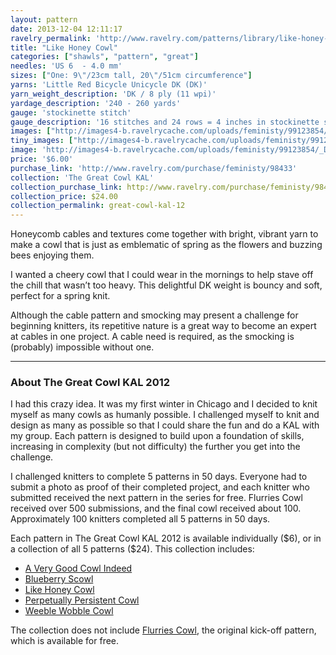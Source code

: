 ```yaml
---
layout: pattern
date: 2013-12-04 12:11:17
ravelry_permalink: 'http://www.ravelry.com/patterns/library/like-honey-cowl'
title: "Like Honey Cowl"
categories: ["shawls", "pattern", "great"]
needles: 'US 6  - 4.0 mm'
sizes: ["One: 9\"/23cm tall, 20\"/51cm circumference"]
yarns: 'Little Red Bicycle Unicycle DK (DK)'
yarn_weight_description: 'DK / 8 ply (11 wpi)'
yardage_description: '240 - 260 yards'
gauge: 'stockinette stitch'
gauge_description: '16 stitches and 24 rows = 4 inches in stockinette stitch'
images: ["http://images4-b.ravelrycache.com/uploads/feministy/99123854/_D7C5606_medium.jpg", "http://images4-b.ravelrycache.com/uploads/feministy/99123985/_D7C5574_medium.jpg", "http://images4-b.ravelrycache.com/uploads/feministy/99123926/_D7C5573_medium.jpg"]
tiny_images: ["http://images4-b.ravelrycache.com/uploads/feministy/99123854/_D7C5606_square.jpg", "http://images4.ravelrycache.com/uploads/feministy/99123985/_D7C5574_square.jpg", "http://images4-d.ravelrycache.com/uploads/feministy/99123926/_D7C5573_square.jpg"]
image: 'http://images4-b.ravelrycache.com/uploads/feministy/99123854/_D7C5606_square.jpg'
price: '$6.00'
purchase_link: 'http://www.ravelry.com/purchase/feministy/98433'
collection: 'The Great Cowl KAL'
collection_purchase_link: http://www.ravelry.com/purchase/feministy/98461 
collection_price: $24.00 
collection_permalink: great-cowl-kal-12 
---
```

<p>Honeycomb cables and textures come together with bright, vibrant yarn to make a cowl that is just as emblematic of spring as the flowers and buzzing bees enjoying them.</p>

<p>I wanted a cheery cowl that I could wear in the mornings to help stave off the chill that wasn’t too heavy. This delightful DK weight is bouncy and soft, perfect for a spring knit.</p>

<p>Although the cable pattern and smocking may present a challenge for beginning knitters, its repetitive nature is a great way to become an expert at cables in one project. A cable need is required, as the smocking is (probably) impossible without one.</p>
<hr />
<h3 id='about_the_great_cowl_kal_2012'>About The Great Cowl KAL 2012</h3>

<p>I had this crazy idea. It was my first winter in Chicago and I decided to knit myself as many cowls as humanly possible. I challenged myself to knit and design as many as possible so that I could share the fun and do a KAL with my group. Each pattern is designed to build upon a foundation of skills, increasing in complexity (but not difficulty) the further you get into the challenge.</p>

<p>I challenged knitters to complete 5 patterns in 50 days. Everyone had to submit a photo as proof of their completed project, and each knitter who submitted received the next pattern in the series for free. Flurries Cowl received over 500 submissions, and the final cowl received about 100. Approximately 100 knitters completed all 5 patterns in 50 days.</p>

<p>Each pattern in The Great Cowl KAL 2012 is available individually ($6), or in a collection of all 5 patterns ($24). This collection includes:</p>

<ul>
<li><a href='http://www.ravelry.com/patterns/library/a-very-good-cowl-indeed'>A Very Good Cowl Indeed</a></li>

<li><a href='http://www.ravelry.com/patterns/library/blueberry-scowl'>Blueberry Scowl</a></li>

<li><a href='http://www.ravelry.com/patterns/library/like-honey-cowl'>Like Honey Cowl</a></li>

<li><a href='http://www.ravelry.com/patterns/library/perpetually-persistent-cowl'>Perpetually Persistent Cowl</a></li>

<li><a href='http://www.ravelry.com/patterns/library/weeble-wobble-cowl'>Weeble Wobble Cowl</a></li>
</ul>

<p>The collection does not include <a href='http://www.ravelry.com/patterns/library/flurries-cowl'>Flurries Cowl</a>, the original kick-off pattern, which is available for free.</p>